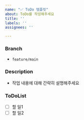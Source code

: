 ```yaml
---
name: "✅ ToDo 템플릿"
about: ToDo를 작성해주세요
title: ''
labels: ''
assignees: ''

---
```


### Branch
- `feature/main`

### Description
- 작업 내용에 대해 간략히 설명해주세요

### ToDoList
- [ ] 할 일1
- [ ] 할 일2
